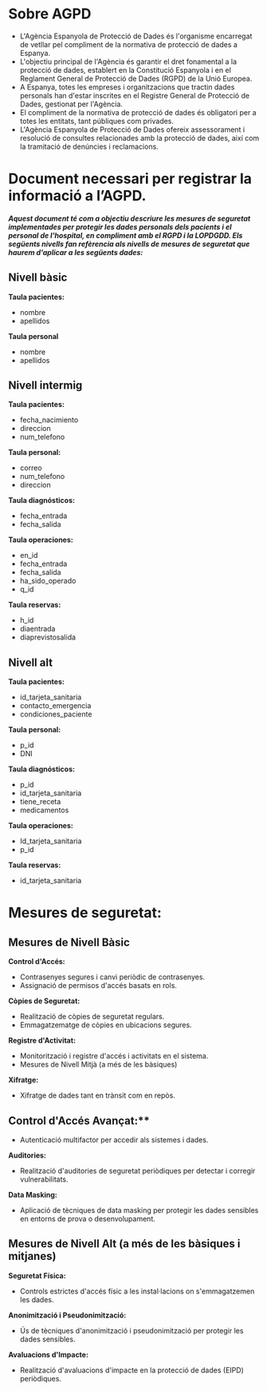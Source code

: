 # Sobre AGPD

- L'Agència Espanyola de Protecció de Dades és l'organisme encarregat de vetllar pel compliment de la normativa de protecció de dades a Espanya. <br>
- L'objectiu principal de l'Agència és garantir el dret fonamental a la protecció de dades, establert en la Constitució Espanyola i en el Reglament General de Protecció de Dades (RGPD) de la Unió Europea. <br>
- A Espanya, totes les empreses i organitzacions que tractin dades personals han d'estar inscrites en el Registre General de Protecció de Dades, gestionat per l'Agència. <br>
- El compliment de la normativa de protecció de dades és obligatori per a totes les entitats, tant públiques com privades. <br>
- L'Agència Espanyola de Protecció de Dades ofereix assessorament i resolució de consultes relacionades amb la protecció de dades, així com la tramitació de denúncies i reclamacions.

# Document necessari per registrar la informació a l’AGPD.
##### Aquest document té com a objectiu descriure les mesures de seguretat implementades per protegir les dades personals dels pacients i el personal de l'hospital, en compliment amb el RGPD i la LOPDGDD. Els següents nivells fan refèrencia als nivells de mesures de seguretat que haurem d'aplicar a les següents dades:

## Nivell bàsic
**Taula pacientes:**
+ nombre
+ apellidos

**Taula personal**
+	nombre
+	apellidos

## Nivell intermig
**Taula pacientes:**
+	fecha_nacimiento
+	direccion
+	num_telefono

**Taula personal:**
+	correo
+ num_telefono
+ direccion

**Taula diagnósticos:**
+	fecha_entrada
+	fecha_salida

**Taula operaciones:**
+	en_id
+	fecha_entrada
+	fecha_salida
+	ha_sido_operado
+	q_id

**Taula reservas:**
+	h_id
+	diaentrada
+	diaprevistosalida

## Nivell alt
**Taula pacientes:**
+	id_tarjeta_sanitaria
+	contacto_emergencia
+	condiciones_paciente

**Taula personal:**
+ p_id
+ DNI

**Taula diagnósticos:**
+	p_id
+	id_tarjeta_sanitaria
+	tiene_receta
+	medicamentos

**Taula operaciones:**
+	Id_tarjeta_sanitaria
+	p_id

**Taula reservas:**
+	id_tarjeta_sanitaria

# Mesures de seguretat:

## Mesures de Nivell Bàsic
**Control d'Accés:**
+ Contrasenyes segures i canvi periòdic de contrasenyes.
+ Assignació de permisos d'accés basats en rols.

**Còpies de Seguretat:**
+ Realització de còpies de seguretat regulars.
+ Emmagatzematge de còpies en ubicacions segures.

**Registre d'Activitat:**
+ Monitorització i registre d'accés i activitats en el sistema.
+ Mesures de Nivell Mitjà (a més de les bàsiques)

**Xifratge:**
+ Xifratge de dades tant en trànsit com en repòs.

## Control d'Accés Avançat:**
+ Autenticació multifactor per accedir als sistemes i dades.

**Auditories:**
+ Realització d'auditories de seguretat periòdiques per detectar i corregir vulnerabilitats.

**Data Masking:**
+ Aplicació de tècniques de data masking per protegir les dades sensibles en entorns de prova o desenvolupament.

## Mesures de Nivell Alt (a més de les bàsiques i mitjanes)
**Seguretat Física:**
+ Controls estrictes d'accés físic a les instal·lacions on s'emmagatzemen les dades.

**Anonimització i Pseudonimització:**
+ Ús de tècniques d'anonimització i pseudonimització per protegir les dades sensibles.

**Avaluacions d'Impacte:**
+ Realització d'avaluacions d'impacte en la protecció de dades (EIPD) periòdiques.

